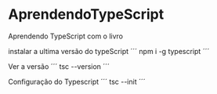 # AprendendoTypeScript
 Aprendendo TypeScript com o livro

instalar a ultima versão do typeScript
´´´
npm i -g typescript
´´´

Ver a versão
´´´
tsc --version
´´´

Configuração do Typescript
´´´
tsc --init
´´´
